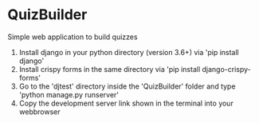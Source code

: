 # QuizBuilder
Simple web application to build quizzes

1. Install django in your python directory (version 3.6+) via 'pip install django'
2. Install crispy forms in the same directory via 'pip install django-crispy-forms'
3. Go to the 'djtest' directory inside the 'QuizBuilder' folder and type 'python manage.py runserver'
4. Copy the development server link shown in the terminal into your webbrowser
